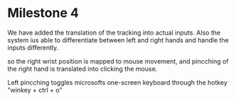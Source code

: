 # Milestone 4

We have added the translation of the tracking into actual inputs. Also the system ius able to differentiate between left and right hands and handle the inputs differently.

so the right wrist position is mapped to mouse movement, and pincching of the right hand is translated into clicking the mouse.

Left pincching toggles microsofts one-screen keyboard through the hotkey "winkey + ctrl + o"